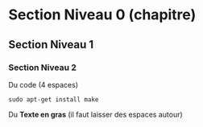 # Section Niveau 0 (chapitre)

## Section Niveau 1

### Section Niveau 2

Du code (4 espaces)

    sudo apt-get install make

Du **Texte en gras** (il faut laisser des espaces autour)

